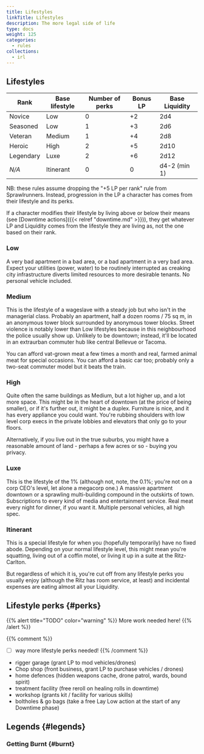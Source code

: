 ```yaml
---
title: Lifestyles
linkTitle: Lifestyles
description: The more legal side of life
type: docs
weight: 125
categories:
  - rules
collections:
  - irl
---
```



## Lifestyles



| Rank      | Base lifestyle | Number of perks | Bonus LP | Base Liquidity |
| --------- | -------------- | --------------- | -------- | -------------- |
| Novice    | Low            | 0               | +2       | 2d4            |
| Seasoned  | Low            | 1               | +3       | 2d6            |
| Veteran   | Medium         | 1               | +4       | 2d8            |
| Heroic    | High           | 2               | +5       | 2d10           |
| Legendary | Luxe           | 2               | +6       | 2d12           |
| *N/A*     | Itinerant      | 0               | 0        | d4-2 (min 1)   |


NB: these rules assume dropping the "+5 LP per rank" rule from Sprawlrunners. Instead, progression in the LP a character has comes from their lifestyle and its perks.

If a character modifies their lifestyle by living above or below their means (see [Downtime actions]({{< relref "downtime.md" >}})), they get whatever LP and Liquidity comes from the lifestyle they are living as, not the one based on their rank.

### Low

A very bad apartment in a bad area, or a bad apartment in a very bad area. Expect your utilities (power, water) to be routinely interrupted as creaking city infrastructure diverts limited resources to more desirable tenants. No personal vehicle included.
### Medium

This is the lifestyle of a wageslave with a steady job but who isn't in the managerial class. Probably an apartment, half a dozen rooms / 75 sq m, in an anonymous tower block surrounded by anonymous tower blocks. Street violence is notably lower than Low lifestyles because in this neighbourhood the police usually show up. Unlikely to be downtown; instead, it'll be located in an extraurban commuter hub like central Bellevue or Tacoma. 

You can afford vat-grown meat a few times a month and real, farmed animal meat for special occasions. You can afford a basic car too; probably only a two-seat commuter model but it beats the train.
### High

Quite often the same buildings as Medium, but a lot higher up, and a lot more space. This might be in the heart of downtown (at the price of being smaller), or if it's further out, it might be a duplex. Furniture is nice, and it has every appliance you could want. You're rubbing shoulders with low level corp execs in the private lobbies and elevators that only go to your floors.

Alternatively, if you live out in the true suburbs, you might have a reasonable amount of land - perhaps a few acres or so - buying you privacy.
### Luxe

This is the lifestyle of the 1% (although not, note, the 0.1%; you're not on a corp CEO's level, let alone a megacorp one.) A massive apartment downtown or a sprawling multi-building compound in the outskirts of town. Subscriptions to every kind of media and entertainment service. Real meat every night for dinner, if you want it. Multiple personal vehicles, all high spec.

### Itinerant 

This is a special lifestyle for when you (hopefully temporarily) have no fixed abode. Depending on your normal lifestyle level, this might mean you're squatting, living out of a coffin motel, or living it up in a suite at the Ritz-Carlton. 

But regardless of which it is, you're cut off from any lifestyle perks you usually enjoy (although the Ritz has room service, at least) and incidental expenses are eating almost all your Liquidity. 

## Lifestyle perks {#perks}



{{% alert title="TODO" color="warning" %}}
More work needed here!
{{% /alert %}} 

{{% comment %}}
- [ ] way more lifestyle perks needed!
{{% /comment %}}


- rigger garage (grant LP to mod vehicles/drones)
- Chop shop (front business, grant LP to purchase vehicles / drones)
- home defences (hidden weapons cache, drone patrol, wards, bound spirit)
- treatment facility (free reroll on healing rolls in downtime)
- workshop (grants kit / facility for various skills)
- boltholes & go bags (take a free Lay Low action at the start of any Downtime phase)


## Legends {#legends}

### Getting Burnt {#burnt}
